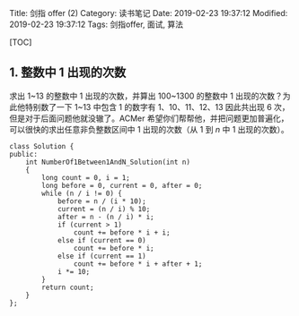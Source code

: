 Title: 剑指 offer (2)
Category: 读书笔记
Date: 2019-02-23 19:37:12
Modified: 2019-02-23 19:37:12
Tags: 剑指offer, 面试, 算法

[TOC]

## 1. 整数中 1 出现的次数

求出 1~13 的整数中 1 出现的次数，并算出 100~1300 的整数中 1 出现的次数？为此他特别数了一下 1~13 中包含 1 的数字有 1、10、11、12、13 因此共出现 6 次，但是对于后面问题他就没辙了。ACMer 希望你们帮帮他，并把问题更加普遍化，可以很快的求出任意非负整数区间中 1 出现的次数（从 1 到 $n$ 中 1 出现的次数）。

```
class Solution {
public:
    int NumberOf1Between1AndN_Solution(int n)
    {
        long count = 0, i = 1;
        long before = 0, current = 0, after = 0;
        while (n / i != 0) {
            before = n / (i * 10);
            current = (n / i) % 10;
            after = n - (n / i) * i;
            if (current > 1)
                count += before * i + i;
            else if (current == 0)
                count += before * i;
            else if (current == 1)
                count += before * i + after + 1;
            i *= 10;
        }
        return count;
    }
};
```
